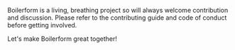 Boilerform is a living, breathing project so will always welcome contribution and discussion. Please refer to the contributing guide and code of conduct before getting involved. 

Let's make Boilerform great together!